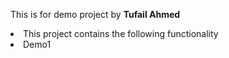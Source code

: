 This is for demo project by <b>Tufail Ahmed</b>
<li>This project contains the following functionality</li>
<li>Demo1</li>